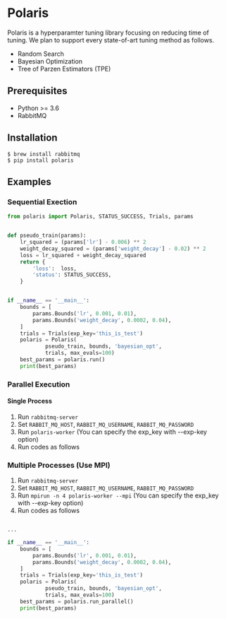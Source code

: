# Polaris

Polaris is a hyperparamter tuning library focusing on reducing time of tuning.
We plan to support every state-of-art tuning method as follows.

-  Random Search
-  Bayesian Optimization
-  Tree of Parzen Estimators (TPE)

## Prerequisites
- Python >= 3.6
- RabbitMQ

## Installation

```shell
$ brew install rabbitmq
$ pip install polaris
```

## Examples

### Sequential Exection

```python
from polaris import Polaris, STATUS_SUCCESS, Trials, params


def pseudo_train(params):
    lr_squared = (params['lr'] - 0.006) ** 2
    weight_decay_squared = (params['weight_decay'] - 0.02) ** 2
    loss = lr_squared + weight_decay_squared
    return {
        'loss':  loss,
        'status': STATUS_SUCCESS,
    }


if __name__ == '__main__':
    bounds = [
        params.Bounds('lr', 0.001, 0.01),
        params.Bounds('weight_decay', 0.0002, 0.04),
    ]
    trials = Trials(exp_key='this_is_test')
    polaris = Polaris(
            pseudo_train, bounds, 'bayesian_opt',
            trials, max_evals=100)
    best_params = polaris.run()
    print(best_params)
```

### Parallel Execution

#### Single Process

1. Run `rabbitmq-server`
1. Set `RABBIT_MQ_HOST`, `RABBIT_MQ_USERNAME`, `RABBIT_MQ_PASSWORD`
1. Run `polaris-worker` (You can specify the exp_key with --exp-key option)
1. Run codes as follows

### Multiple Processes (Use MPI)

1. Run `rabbitmq-server`
1. Set `RABBIT_MQ_HOST`, `RABBIT_MQ_USERNAME`, `RABBIT_MQ_PASSWORD`
1. Run `mpirun -n 4 polaris-worker --mpi` (You can specify the exp_key with --exp-key option)
1. Run codes as follows


```python

...

if __name__ == '__main__':
    bounds = [
        params.Bounds('lr', 0.001, 0.01),
        params.Bounds('weight_decay', 0.0002, 0.04),
    ]
    trials = Trials(exp_key='this_is_test')
    polaris = Polaris(
            pseudo_train, bounds, 'bayesian_opt',
            trials, max_evals=100)
    best_params = polaris.run_parallel()
    print(best_params)
```
